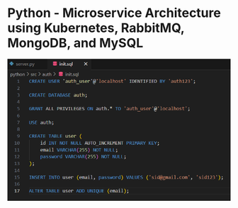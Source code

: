 # Python - Microservice Architecture using Kubernetes, RabbitMQ, MongoDB, and MySQL

![alt text](https://github.com/siddhesh2263/python_system_design/blob/main/assets/002_sql_file.png?raw=true)
